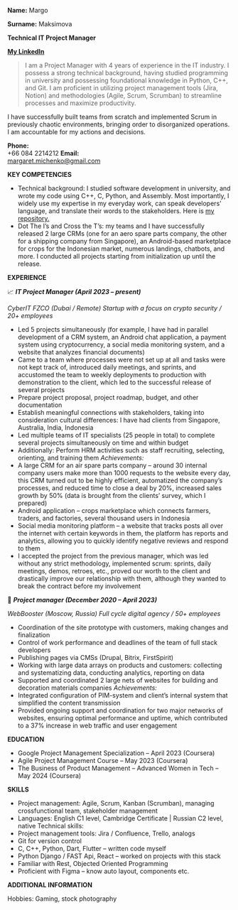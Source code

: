 **Name:** Margo 

**Surname:** Maksimova	

**Technical IT Project Manager**


[**My LinkedIn**](https://www.linkedin.com/in/maksimovapm-digital/)

>I am a Project Manager with 4 years of experience in the IT industry. I possess a strong technical background, having studied programming in university and possessing foundational knowledge in Python, C++, and Git. I am proficient in utilizing project management tools (Jira, Notion) and methodologies (Agile, Scrum, Scrumban) to streamline processes and maximize productivity.

I have successfully built teams from scratch and implemented Scrum in previously chaotic environments, bringing order to disorganized operations. I am accountable for my actions and decisions. 

 
**Phone:**	
  +66 084 2214212
**Email:**	
  margaret.michenko@gmail.com 

**KEY COMPETENCIES**  	
+ Technical background: I studied software development in university, and wrote my code using C++, C, Python, and Assembly. Most importantly, I widely use my expertise in my everyday work, can speak developers’ language, and translate their words to the stakeholders. Here is [my repository.](https://github.com/vqrwp)
+	Dot The I’s and Cross the T’s: my teams and I have successfully released 2 large CRMs (one for an aero spare parts company, the other for a shipping company from Singapore), an Android-based marketplace for crops for the Indonesian market, numerous landings, chatbots, and more. I conducted all projects starting from initialization up until the release.

 **EXPERIENCE**  	
 
📈 ***IT Project Manager (April 2023 – present)***

*CyberIT FZCO (Dubai / Remote) Startup with a focus on crypto security / 20+ employees*

+	Led 5 projects simultaneously (for example, I have had in parallel development of a CRM system, an Android chat application, a payment system using cryptocurrency, a social media monitoring system, and a website that analyzes financial documents)
+	Came to a team where processes were not set up at all and tasks were not kept track of, introduced daily meetings, and sprints, and accustomed the team to weekly deployments to production with demonstration to the client, which led to the successful release of several projects
+	Prepare project proposal, project roadmap, budget, and other documentation
+	Establish meaningful connections with stakeholders, taking into consideration cultural differences: I have had clients from Singapore, Australia, India, Indonesia
+	Led multiple teams of IT specialists (25 people in total) to complete several projects simultaneously on time and within budget
+	Additionally: Perform HRM activities such as staff recruiting, selecting, orienting, and training them 
*Achievements:*
+	A large CRM for an air spare parts company – around 30 internal company users make more than 1000 requests to the website every day, this CRM turned out to be highly efficient, automatized the company’s processes, and reduced time to close a deal by 20%, increased sales growth by 50% (data is brought from the clients’ survey, which I prepared) 
+	Android application – crops marketplace which connects farmers, traders, and factories, several thousand users in Indonesia
+	Social media monitoring platform – a website that tracks posts all over the internet with certain keywords in them, the platform has reports and analytics, allowing you to quickly identify negative reviews and respond to them
+	I accepted the project from the previous manager, which was led without any strict methodology, implemented scrum: sprints, daily meetings, demos, retroes, etc., proved our worth to the client and drastically improve our relationship with them, although they wanted to break the contract before my involvement

📖 ***Project manager (December 2020 – April 2023)*** 

*WebBooster (Moscow, Russia) Full cycle digital agency / 50+ employees* 

+	Coordination of the site prototype with customers, making changes and finalization
+	Control of work performance and deadlines of the team of full stack developers
+	Publishing pages via CMSs (Drupal, Bitrix, FirstSpirit)
+	Working with large data arrays on products and customers: collecting and systematizing data, conducting analytics, reporting on data
+	Supported and coordinated 2 large nets of websites for building and decoration materials companies
*Achievements:* 
+	Integrated configuration of PIM-system and client’s internal system that simplified the content transmission
+	Provided ongoing support and coordination for two major networks of websites, ensuring optimal performance and uptime, which contributed to a 37% increase in web traffic and user engagement

**EDUCATION**
+	Google Project Management Specialization – April 2023 (Coursera)
+	Agile Project Management Course – May 2023 (Coursera)
+	The Business of Product Management – Advanced Women in Tech – May 2024 (Coursera)

**SKILLS** 	
+	Project management:	Agile, Scrum, Kanban (Scrumban), managing crossfunctional team, stakeholder management
+	Languages:	English C1 level, Cambridge Certificate | Russian C2 level, native
Technical skills:
+	Project management tools: Jira / Confluence, Trello, analogs
+	Git for version control
+	C, C++, Python, 	Dart, Flutter – written code myself
+	Python Django / FAST Api, React – worked on projects with this stack
+	Familiar with Rest, Objected Oriented Programming
+	Proficient with Figma – know auto layout, components etc.
 
**ADDITIONAL INFORMATION** 	

Hobbies:	Gaming, stock photography

